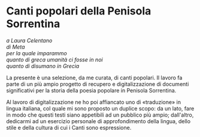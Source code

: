 # Canti popolari della Penisola Sorrentina

*a Laura Celentano  
di Meta  
per la quale imparammo  
quanto di greca umanità ci fosse in noi  
quanto di disumano in Grecia*

La presente è una selezione, da me curata, di canti popolari. Il lavoro fa parte di un più ampio progetto di recupero e digitalizzazione di documenti significativi per la storia della poesia popolare in Penisola Sorrentina.

Al lavoro di digitalizzazione ne ho poi affiancato uno di «traduzione» in lingua italiana, col quale mi sono proposto un duplice scopo: da un lato, fare in modo che questi testi siano appetibili ad un pubblico più ampio; dall'altro, dedicarmi ad un esercizio personale di approfondimento della lingua, dello stile e della cultura di cui i Canti sono espressione.

